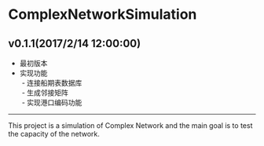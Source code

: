 # ComplexNetworkSimulation
## v0.1.1(2017/2/14 12:00:00)
- 最初版本<br>
- 实现功能<br>
  - 连接船期表数据库<br>
  - 生成邻接矩阵<br>
  - 实现港口编码功能<br>
  
---

This project is a simulation of Complex Network and the main goal is to test the capacity of the network.
